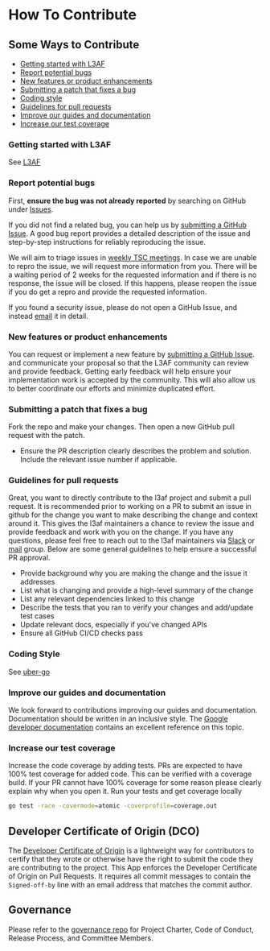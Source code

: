 # How To Contribute

## Some Ways to Contribute
- [Getting started with L3AF](#getting-started-with-l3af)
- [Report potential bugs](#report-potential-bugs)
- [New features or product enhancements](#new-features-or-product-enhancements)
- [Submitting a patch that fixes a bug](#submitting-a-patch-that-fixes-a-bug)
- [Coding style](#coding-style)
- [Guidelines for pull requests](#guidelines-for-pull-requests)
- [Improve our guides and documentation](#improve-our-guides-and-documentation)
- [Increase our test coverage](#increase-our-test-coverage)

### Getting started with L3AF

See [L3AF](https://wiki.lfnetworking.org/display/L3AF/Getting+Started+with+L3AF)

### Report potential bugs

First, **ensure the bug was not already reported** by searching on GitHub under
[Issues](https://github.com/l3af-project/l3afd/issues).

If you did not find a related bug, you can help us by
[submitting a GitHub Issue](https://github.com/l3af-project/l3afd/issues/new).
A good bug report provides a detailed description of the issue and step-by-step instructions
for reliably reproducing the issue.

We will aim to triage issues in [weekly TSC meetings](https://wiki.lfnetworking.org/display/L3AF/Community+Meetings).
In case we are unable to repro the issue, we will request more information from you. There will be a waiting period of
2 weeks for the requested information and if there is no response, the issue will be closed. If this happens,
please reopen the issue if you do get a repro and provide the requested information.

If you found a security issue, please do not open a GitHub Issue, and instead [email](mailto:security@lists.l3af.io) it in detail.

### New features or product enhancements

You can request or implement a new feature by [submitting a GitHub Issue](https://github.com/l3af-project/l3afd/issues/new).
and communicate your proposal so that the L3AF community can review and provide feedback. Getting
early feedback will help ensure your implementation work is accepted by the community.
This will also allow us to better coordinate our efforts and minimize duplicated effort.

### Submitting a patch that fixes a bug

Fork the repo and make your changes. Then open a new GitHub pull request with the patch.

* Ensure the PR description clearly describes the problem and solution. Include the relevant issue number
  if applicable.

### Guidelines for pull requests

Great, you want to directly contribute to the l3af project and submit a pull request.
It is recommended prior to working on a PR to submit an issue in github for the change you want
to make describing the change and context around it. This gives the l3af maintainers a chance to review
the issue and provide feedback and work with you on the change. If you have any questions, please
feel free to reach out to the l3af maintainers via [Slack](https://app.slack.com/client/T02GD9YQJUT/C02GRTC0SAD) or
[mail](https://lists.l3af.io/g/main) group. Below are some general guidelines to help ensure a successful PR approval.

- Provide background why you are making the change and the issue it addresses
- List what is changing and provide a high-level summary of the change
- List any relevant dependencies linked to this change
- Describe the tests that you ran to verify your changes and add/update test cases
- Update relevant docs, especially if you've changed APIs
- Ensure all GitHub CI/CD checks pass

### Coding Style

See [uber-go](https://github.com/uber-go/guide/blob/master/style.md)

### Improve our guides and documentation

We look forward to contributions improving our guides and documentation.
Documentation should be written in an inclusive style. The [Google developer documentation](https://developers.google.com/style/inclusive-documentation)
contains an excellent reference on this topic.

### Increase our test coverage

Increase the code coverage by adding tests. PRs are expected to have 100% test coverage for added code. This can be
verified with a coverage build. If your PR cannot have 100% coverage for some reason please clearly explain why when
you open it. Run your tests and get coverage locally

```bash
go test -race -covermode=atomic -coverprofile=coverage.out
```

## Developer Certificate of Origin (DCO)

The [Developer Certificate of Origin](https://developercertificate.org/) is a lightweight way for contributors
to certify that they wrote or otherwise have the right to submit the code they are contributing to the project.
This App enforces the Developer Certificate of Origin on Pull Requests. It requires all commit messages to contain
the ```Signed-off-by``` line with an email address that matches the commit author.

## Governance

Please refer to the [governance repo](https://github.com/l3af-project/governance) for Project Charter, Code of Conduct,
Release Process, and Committee Members.
